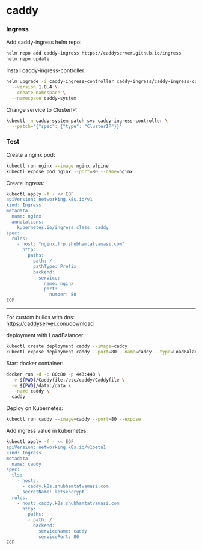 # caddy

### Ingress

Add caddy-ingress helm repo:
```bash
helm repo add caddy-ingress https://caddyserver.github.io/ingress
helm repo update
```

Install caddy-ingress-controller:
```bash
helm upgrade -i caddy-ingress-controller caddy-ingress/caddy-ingress-controller \
  --version 1.0.4 \
  --create-namespace \
  --namespace caddy-system
```

Change service to ClusterIP:
```bash
kubectl -n caddy-system patch svc caddy-ingress-controller \
  --patch='{"spec": {"type": "ClusterIP"}}'
```

### Test

Create a nginx pod:
```bash
kubectl run nginx --image nginx:alpine
kubectl expose pod nginx --port=80 --name=nginx
```

Create Ingress:
```bash
kubectl apply -f - << EOF
apiVersion: networking.k8s.io/v1
kind: Ingress
metadata:
  name: nginx
  annotations:
    kubernetes.io/ingress.class: caddy
spec:
  rules:
    - host: "nginx.frp.shubhamtatvamasi.com"
      http:
        paths:
        - path: /
          pathType: Prefix
          backend:
            service:
              name: nginx
              port:
                number: 80
EOF
```

---

For custom builds with dns: \
https://caddyserver.com/download

deployment with LoadBalancer
```bash
kubectl create deployment caddy --image=caddy
kubectl expose deployment caddy --port=80 --name=caddy --type=LoadBalancer
```

Start docker container:
```bash
docker run -d -p 80:80 -p 443:443 \
  -v ${PWD}/Caddyfile:/etc/caddy/Caddyfile \
  -v ${PWD}/data:/data \
  --name caddy \
  caddy
```

Deploy on Kubernetes:
```bash
kubectl run caddy --image=caddy --port=80 --expose
```

Add ingress value in kubernetes:
```bash
kubectl apply -f - << EOF
apiVersion: networking.k8s.io/v1beta1
kind: Ingress
metadata:
  name: caddy
spec:
  tls:
    - hosts:
      - caddy.k8s.shubhamtatvamasi.com
      secretName: letsencrypt
  rules:
    - host: caddy.k8s.shubhamtatvamasi.com
      http:
        paths:
        - path: /
          backend:
            serviceName: caddy
            servicePort: 80
EOF
```
